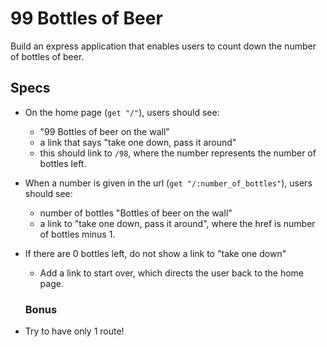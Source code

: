 # 99 Bottles of Beer

Build an express application that enables users to count down the number
of bottles of beer.

## Specs

- On the home page (`get "/"`), users should see:
  - "99 Bottles of beer on the wall"
  - a link that says "take one down, pass it around"
  - this should link to `/98`, where the number represents the number of bottles left.
- When a number is given in the url (`get "/:number_of_bottles"`), users should see:
  - number of bottles "Bottles of beer on the wall"
  - a link to "take one down, pass it around", where the href is number of bottles minus 1.
- If there are 0 bottles left, do not show a link to "take one down"
  - Add a link to start over, which directs the user back to the home page.

  ### Bonus

- Try to have only 1 route!
